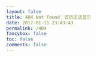```yaml
---
layout: false
title: 404 Not Found：该页无法显示
date: 2017-01-11 23:43:43
permalink: /404
fancybox: false
toc: false
comments: false
---
```

<html><head> <meta charset="utf-8"><title> 404</title><meta name="viewport" content="width=device-width, initial-scale=1"><script type="text/javascript" src="./js/404.js"></script></head><body></body></html>